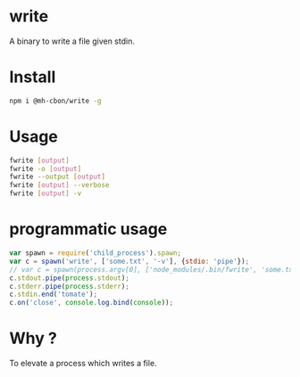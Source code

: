 # write

A binary to write a file given stdin.

# Install

```sh
npm i @mh-cbon/write -g
```

# Usage

```sh
fwrite [output]
fwrite -o [output]
fwrite --output [output]
fwrite [output] --verbose
fwrite [output] -v
```

# programmatic usage

```js
var spawn = require('child_process').spawn;
var c = spawn('write', ['some.txt', '-v'], {stdio: 'pipe'});
// var c = spawn(process.argv[0], ['node_modules/.bin/fwrite', 'some.txt', '-v'], {stdio: 'pipe'});
c.stdout.pipe(process.stdout);
c.stderr.pipe(process.stderr);
c.stdin.end('tomate');
c.on('close', console.log.bind(console));
```

# Why ?

To elevate a process which writes a file.
